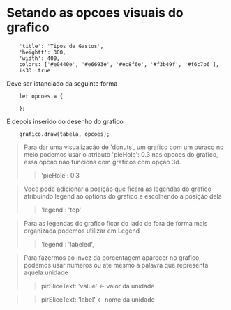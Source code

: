 
# Setando as opcoes visuais do grafico
    
        'title': 'Tipos de Gastos',
        'heightt': 300,
        'width': 400,
        colors: ['#e0440e', '#e6693e', '#ec8f6e', '#f3b49f', '#f6c7b6'],
        is3D: true

Deve ser istanciado da seguinte forma
        
        let opcoes = {
        
        };

E depois inserido do desenho do grafico

        grafico.draw(tabela, opcoes);

> Para dar uma visualização de 'donuts', um grafico com um buraco no meio podemos usar o atributo 'pieHole': 0.3 nas opcoes do grafico, essa opcao não funciona com graficos com opção 3d.
>> 'pieHole': 0.3

>Voce pode adicionar a posição que ficara as legendas do grafico
atribuindo legend ao options do grafico e escolhendo a posição dela
>> 'legend': 'top'

>Para as legendas do grafico ficar do lado de fora de forma mais organizada
podemos utilizar em Legend
>>'legend': 'labeled',

>Para fazermos ao invez da porcentagem aparecer no grafico, podemos usar
numeros ou até mesmo a palavra que representa aquela unidade
>>pirSliceText: 'value' <- valor da unidade

>>pirSliceText: 'label' <- nome da unidade